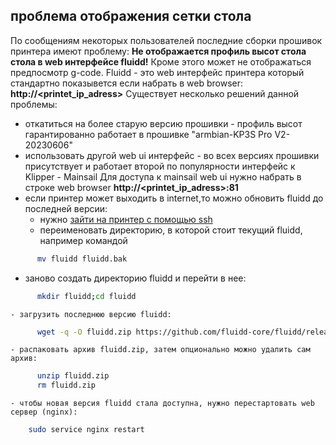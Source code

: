 ## проблема отображения сетки стола

По сообщениям некоторых пользователей последние сборки прошивок принтера имеют проблему:
**Не отображается профиль высот стола стола в web интерфейсе fluidd!** Кроме этого может не отображаться 
предпосмотр g-code. 
Fluidd - это web интерфейс принтера который стандартно показывется если набрать в web browser: **http://<printet_ip_adress>**
Существует несколько решений данной проблемы:
- откатиться на более старую версию прошивки - профиль высот гарантированно работает в прошивке "armbian-KP3S Pro V2-20230606"
- использовать другой web ui интерфейс - во всех версиях прошивки присутствует и работает второй по популярности интерфейс к Klipper - Mainsail
Для доступа к mainsail web ui нужно набрать в строке web browser **http://<printet_ip_adress>:81**
- если принтер может выходить в internet,то можно обновить fluidd до последней версии:
    - нужно [зайти на принтер с помощью ssh](../manuals/ssh_ru.md)
    - переименовать директорию, в которой стоит текущий fluidd, например командой
```sh
      mv fluidd fluidd.bak
```

  - заново создать директорию fluidd и перейти в нее:
```sh
      mkdir fluidd;cd fluidd
```

    - загрузить последнюю версию fluidd:
```sh
      wget -q -O fluidd.zip https://github.com/fluidd-core/fluidd/releases/latest/download/fluidd.zip
```
   
    - распаковать архив fluidd.zip, затем опционально можно удалить сам архив:
```sh
      unzip fluidd.zip
      rm fluidd.zip
```
    
    - чтобы новая версия fluidd стала доступна, нужно перестартовать web сервер (nginx):
```sh
    sudo service nginx restart
```

